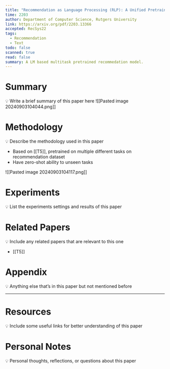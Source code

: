 ```yaml
---
title: "Recommendation as Language Processing (RLP): A Unified Pretrain, Personalized Prompt & Predict Paradigm (P5)"
time: 2203
author: Department of Computer Science, Rutgers University
link: https://arxiv.org/pdf/2203.13366
accepted: RecSys22
tags:
  - Recommendation
  - Text
todo: false
scanned: true
read: false
summary: A LM based multitask pretrained recommedation model.
---
```

# Summary
💡 Write a brief summary of this paper here
![[Pasted image 20240903104044.png]]
# Methodology
💡 Describe the methodology used in this paper
- Based on [[T5]], pretrained on multiple different tasks on recommendation dataset
- Have zero-shot ability to unseen tasks

![[Pasted image 20240903104117.png]]
# Experiments
💡 List the experiments settings and results of this paper

# Related Papers
💡 Include any related papers that are relevant to this one
- [[T5]]
# Appendix
💡 Anything else that’s in this paper but not mentioned before

---
# Resources
💡 Include some useful links for better understanding of this paper

# Personal Notes
💡 Personal thoughts, reflections, or questions about this paper